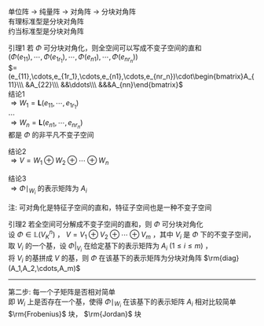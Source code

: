 单位阵 $\to$ 纯量阵 $\to$ 对角阵 $\to$ 分块对角阵    
有理标准型是分块对角阵    
约当标准型是分块对角阵    
    
引理1 若 $\Phi$ 可分块对角化，则全空间可以写成不变子空间的直和    
 $(\Phi(e_{11}),\cdots,\Phi(e_{1r_1}),\cdots,\Phi(e_{n1}),\cdots,\Phi(e_{nr_n}))$     
 $=(e_{11},\cdots,e_{1r_1},\cdots,e_{n1},\cdots,e_{nr_n})\cdot\begin{bmatrix}A_{11}\\\ &A_{22}\\\ &&\ddots\\\ &&&A_{nn}\end{bmatrix}$     
结论1    
 $\Rightarrow W_1=\mathbf{L}(e_{11},\cdots,e_{1r_1})$     
 $\cdots$     
 $\Rightarrow W_n=\mathbf{L}(e_{n1},\cdots,e_{nr_n})$     
都是 $\Phi$ 的非平凡不变子空间    
    
结论2    
 $\Rightarrow V=W_1\oplus W_2\oplus\cdots\oplus W_n$     
    
结论3    
 $\Rightarrow\Phi\mid_{W_i}$ 的表示矩阵为 $A_i$     
    
注: 可对角化是特征子空间的直和，特征子空间也是一种不变子空间    
    
引理2 若全空间可分解成不变子空间的直和，则 $\Phi$ 可分块对角化    
设 $\Phi\in\mathbb{L}(V_K^n)$ ， $V=V_1\oplus V_2\oplus\cdots\oplus V_m$ ，其中 $V_i$ 是 $\Phi$ 下的不变子空间，    
取 $V_i$ 的一个基，设 $\Phi|_{V_i}$ 在给定基下的表示矩阵为 $A_i\ (1\le i\le m)$ ，    
将 $V_i$ 的基拼成 $V$ 的基，则 $\Phi$ 在该基下的表示矩阵为分块对角阵 $\rm{diag}(A_1,A_2,\cdots,A_m)$     
    
---    
    
第二步: 每一个子矩阵是否相对简单    
即 $W_i$ 上是否存在一个基，使得 $\Phi\mid_{W_i}$ 在该基下的表示矩阵 $A_i$ 相对比较简单    
 $\rm{Frobenius}$ 块， $\rm{Jordan}$ 块    
